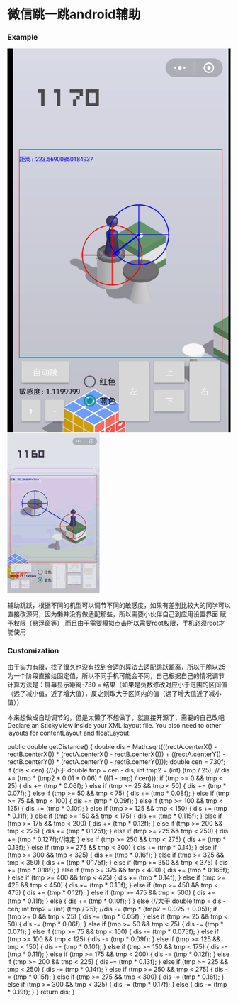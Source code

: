 # 微信跳一跳android辅助

### Example

![IMG a](https://github.com/cubebbox/wechat_jump_android/blob/master/b.png)
![GIF a](https://github.com/cubebbox/wechat_jump_android/blob/master/a.gif)

辅助跳跃，根据不同的机型可以调节不同的敏感度，如果有差别比较大的同学可以直接改源码，因为懒并没有做适配那些，所以需要小伙伴自己到应用设置界面
赋予权限（悬浮窗等）,而且由于需要模拟点击所以需要root权限，手机必须root才能使用

### Customization

由于实力有限，找了很久也没有找到合适的算法去适配跳跃距离，所以干脆以25为一个阶段直接给固定值，所以不同手机可能会不同，自己根据自己的情况调节
计算方法是：屏幕显示距离-730 = 结果（如果是负数修改对应小于范围的区间值（远了减小值，近了增大值），反之则取大于区间内的值（远了增大值近了减小值））

本来想做成自动调节的，但是太懒了不想做了，就直接开源了，需要的自己改吧
Declare an StickyView inside your XML layout file. You also need to other layouts for contentLayout and floatLayout:

  public double getDistance() {
         double dis = Math.sqrt(((rectA.centerX() - rectB.centerX()) * (rectA.centerX() - rectB.centerX())) + ((rectA.centerY() - rectB.centerY()) * (rectA.centerY() - rectB.centerY())));
         double cen = 730f;
         if (dis < cen) {//小于
             double tmp = cen - dis;
             int tmp2 = (int) (tmp / 25);
 //                dis += (tmp * (tmp2 * 0.01 + 0.06) * (((1 - tmp) / cen)));
             if (tmp >= 0 && tmp < 25) {
                 dis += (tmp * 0.06f);
             } else if (tmp >= 25 && tmp < 50) {
                 dis += (tmp * 0.07f);
             } else if (tmp >= 50 && tmp < 75) {
                 dis += (tmp * 0.08f);
             } else if (tmp >= 75 && tmp < 100) {
                 dis += (tmp * 0.09f);
             } else if (tmp >= 100 && tmp < 125) {
                 dis += (tmp * 0.10f);
             } else if (tmp >= 125 && tmp < 150) {
                 dis += (tmp * 0.11f);
             } else if (tmp >= 150 && tmp < 175) {
                 dis += (tmp * 0.115f);
             } else if (tmp >= 175 && tmp < 200) {
                 dis += (tmp * 0.12f);
             } else if (tmp >= 200 && tmp < 225) {
                 dis += (tmp * 0.125f);
             } else if (tmp >= 225 && tmp < 250) {
                 dis += (tmp * 0.127f);//待定
             } else if (tmp >= 250 && tmp < 275) {
                 dis += (tmp * 0.13f);
             } else if (tmp >= 275 && tmp < 300) {
                 dis += (tmp * 0.14);
             } else if (tmp >= 300 && tmp < 325) {
                 dis += (tmp * 0.16f);
             } else if (tmp >= 325 && tmp < 350) {
                 dis += (tmp * 0.175f);
             } else if (tmp >= 350 && tmp < 375) {
                 dis += (tmp * 0.18f);
             } else if (tmp >= 375 && tmp < 400) {
                 dis += (tmp * 0.165f);
             } else if (tmp >= 400 && tmp < 425) {
                 dis += (tmp * 0.14f);
             } else if (tmp >= 425 && tmp < 450) {
                 dis += (tmp * 0.13f);
             } else if (tmp >= 450 && tmp < 475) {
                 dis += (tmp * 0.12f);
             } else if (tmp >= 475 && tmp < 500) {
                 dis += (tmp * 0.11f);
             } else {
                 dis += (tmp * 0.10f);
             }
         } else {//大于
             double tmp = dis - cen;
             int tmp2 = (int) (tmp / 25);
             //dis -= (tmp * (tmp2 * 0.025 + 0.05));
             if (tmp >= 0 && tmp < 25) {
                 dis -= (tmp * 0.05f);
             } else if (tmp >= 25 && tmp < 50) {
                 dis -= (tmp * 0.06f);
             } else if (tmp >= 50 && tmp < 75) {
                 dis -= (tmp * 0.07f);
             } else if (tmp >= 75 && tmp < 100) {
                 dis -= (tmp * 0.075f);
             } else if (tmp >= 100 && tmp < 125) {
                 dis -= (tmp * 0.09f);
             } else if (tmp >= 125 && tmp < 150) {
                 dis -= (tmp * 0.10f);
             } else if (tmp >= 150 && tmp < 175) {
                 dis -= (tmp * 0.11f);
             } else if (tmp >= 175 && tmp < 200) {
                 dis -= (tmp * 0.12f);
             } else if (tmp >= 200 && tmp < 225) {
                 dis -= (tmp * 0.13f);
             } else if (tmp >= 225 && tmp < 250) {
                 dis -= (tmp * 0.14f);
             } else if (tmp >= 250 && tmp < 275) {
                 dis -= (tmp * 0.15f);
             } else if (tmp >= 275 && tmp < 300) {
                 dis -= (tmp * 0.16f);
             } else if (tmp >= 300 && tmp < 325) {
                 dis -= (tmp * 0.17f);
             } else {
                 dis -= (tmp * 0.19f);
             }
         }
         return dis;
     }





